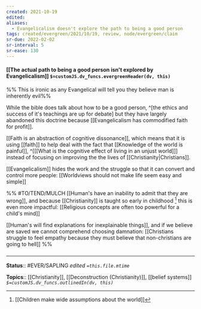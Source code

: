 ```yaml
---
created: 2021-10-19
edited: 
aliases:
  - Evangelicalism doesn't explore the path to being a good person
tags: created/evergreen/2021/10/19, review, node/evergreen/claim
sr-due: 2022-02-02
sr-interval: 5
sr-ease: 130
---
```


#### [[The actual path to being a good person isn't explored by Evangelicalism]] `$=customJS.dv_funcs.evergreenHeader(dv, this)`

%% This is ironic as any Evangelical will tell you they believe man is inherently evil%%

While the bible does talk about how to be a good person,
^[the ethics and success of it's teachings are up for debate]
but they have largely abandoned this doctrine 
because [[Evangelicalism has commodified faith for profit]].

[[Faith is an abstraction of cognitive dissonance]], which means that it is using [[faith]] to help deal with the fact that [[Knowledge of the world is painful]],
^[[[What is the cognitive effect of living in an unjust world]]]
instead of focusing on improving the the lives of [[Christianity|Christians]]. 

[[Evangelicalism]] hides the work and the struggle so that it can convert and control more people:
[[Worldviews should not make life seem easy and simple]]

%%
#TO/TEND/MULCH 
[[Human's have an inability to admit that they are wrong]], and because [[Christianity]] is taught so early in childhood [^1] this is even more impactful: [[Religious concepts are often too powerful for a child's mind]]

[^1]: [[Children make wide assumptions about the world]]

[[Human's will find explanations for inexplainable things]], and if we believe are saved we cannot comprehend choosing damnation: [[Christians struggle to feel empathy because they must believe that non-christians are going to hell]]
%%

### <hr class="footnote"/>

**Status**:: #EVER/SAPLING 
*edited `=this.file.mtime`*

**Topics**:: [[Christianity]], [[Deconstruction (Christianity)]], [[belief systems]]
*`$=customJS.dv_funcs.outlinedIn(dv, this)`*
